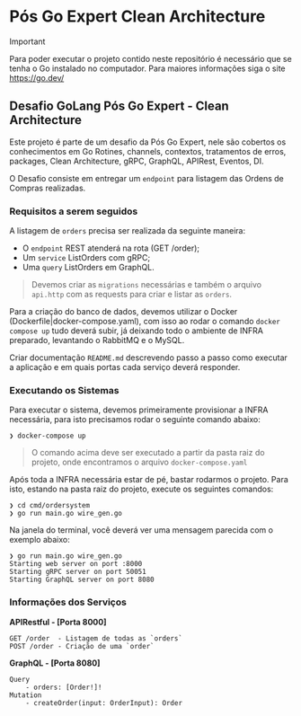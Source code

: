 # Pós Go Expert Clean Architecture

> [!IMPORTANT]  
> Para poder executar o projeto contido neste repositório é necessário que se tenha o Go instalado no computador. Para maiores informações siga o site <https://go.dev/>

## Desafio GoLang Pós Go Expert - Clean Architecture

Este projeto é parte de um desafio da Pós Go Expert, nele são cobertos os conhecimentos em Go Rotines, channels, contextos, tratamentos de erros, packages, Clean Architecture, gRPC, GraphQL, APIRest, Eventos, DI.

O Desafio consiste em entregar um `endpoint` para listagem das Ordens de Compras realizadas.

### Requisitos a serem seguidos

A listagem de `orders` precisa ser realizada da seguinte maneira:

* O `endpoint` REST atenderá na rota (GET /order);
* Um `service` ListOrders com gRPC;
* Uma `query` ListOrders em GraphQL.

> Devemos criar as `migrations` necessárias e também o arquivo `api.http` com as requests para criar e listar as `orders`.

Para a criação do banco de dados, devemos utilizar o Docker (Dockerfile|docker-compose.yaml), com isso ao rodar o comando `docker compose up` tudo deverá subir, já deixando todo o ambiente de INFRA preparado, levantando o RabbitMQ e o MySQL.

Criar documentação `README.md` descrevendo passo a passo como executar a aplicação e em quais portas cada serviço deverá responder.

### Executando os Sistemas

Para executar o sistema, devemos primeiramente provisionar a INFRA necessária, para isto precisamos rodar o seguinte comando abaixo:

```shell
❯ docker-compose up
```

> O comando acima deve ser executado a partir da pasta raiz do projeto, onde encontramos o arquivo `docker-compose.yaml`

Após toda a INFRA necessária estar de pé, bastar rodarmos o projeto. Para isto, estando na pasta raiz do projeto, execute os seguintes comandos:

```shell
❯ cd cmd/ordersystem
❯ go run main.go wire_gen.go
```

Na janela do terminal, você deverá ver uma mensagem parecida com o exemplo abaixo:

```shell
❯ go run main.go wire_gen.go
Starting web server on port :8000
Starting gRPC server on port 50051
Starting GraphQL server on port 8080
```

### Informações dos Serviços

**APIRestful - [Porta 8000]**

```plaintext
GET /order  - Listagem de todas as `orders`
POST /order - Criação de uma `order`
```

**GraphQL - [Porta 8080]**

```plaintext
Query
    - orders: [Order!]!
Mutation
    - createOrder(input: OrderInput): Order
```